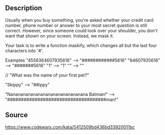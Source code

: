 ## Description

Usually when you buy something, you're asked whether your credit card number,
phone number or answer to your most secret question is still correct.
However, since someone could look over your shoulder,
you don't want that shown on your screen. Instead, we mask it.

Your task is to write a function maskify,
which changes all but the last four characters into '#'.

Examples
"4556364607935616" --> "############5616"
"64607935616" --> "#######5616"
"1" --> "1"
"" --> ""

// "What was the name of your first pet?"

"Skippy" --> "##ippy"

"Nananananananananananananananana Batman!"
-->
"####################################man!"

## Source

https://www.codewars.com/kata/5412509bd436bd33920011bc
